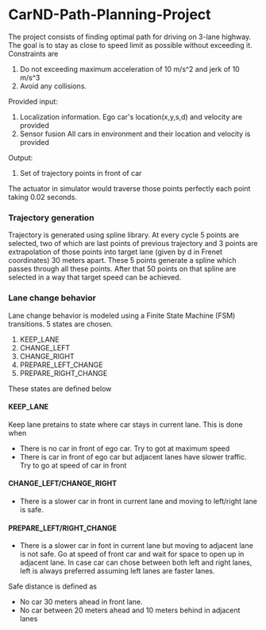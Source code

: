 # CarND-Path-Planning-Project

The project consists of finding optimal path for driving on 3-lane highway. The goal is to stay as close to speed limit as possible without exceeding it. Constraints are 
1. Do not exceeding maximum acceleration of 10 m/s^2 and jerk of 10 m/s^3
2. Avoid any collisions.

Provided input:
1. Localization information.
   Ego car's location(x,y,s,d) and velocity are provided
 2. Sensor fusion
   All cars in environment and their location and velocity is provided

Output:
1. Set of trajectory points in front of car 

The actuator in simulator would traverse those points perfectly each point taking 0.02 seconds.

### Trajectory generation
Trajectory is generated using spline library. At every cycle 5 points are selected, two of which are last  points
of previous trajectory and 3 points are extrapolation of those points into target lane (given by d in Frenet coordinates) 30 meters apart. These 5 points generate a spline which passes through all these points.
After that 50 points on that spline are selected in a way that target speed can be achieved.

### Lane change behavior
Lane change behavior is modeled using a Finite State Machine (FSM) transitions.
5 states are chosen.
 1.   KEEP_LANE
 2.   CHANGE_LEFT
 3.   CHANGE_RIGHT
 4.   PREPARE_LEFT_CHANGE
 5.   PREPARE_RIGHT_CHANGE


These states are defined below
#### KEEP_LANE 
Keep lane pretains to state where car stays in current lane. This is done when
* There is no car in front of ego car. Try to got at maximum speed
* There is car in front of ego car but adjacent lanes have slower traffic. Try to go at speed of car in front
#### CHANGE_LEFT/CHANGE_RIGHT 
* There is a slower car in front in current lane and moving to left/right lane is safe.
#### PREPARE_LEFT/RIGHT_CHANGE
* There is a slower car in font in current lane but moving to adjacent lane is not safe. Go at speed of front car
   and wait for space to open up in adjacent lane. In case car can chose between both left and right lanes, left is always 
   preferred assuming left lanes are faster lanes.
   
Safe distance is defined as
* No car 30 meters ahead in front lane.    
* No car between 20 meters ahead and 10 meters behind in adjacent lanes
   
